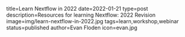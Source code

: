 title=Learn Nextflow in 2022
date=2022-01-21
type=post
description=Resources for learning Nextflow: 2022 Revision
image=img/learn-nextflow-in-2022.jpg
tags=learn,workshop,webinar
status=published
author=Evan Floden
icon=evan.jpg
~~~~~~
